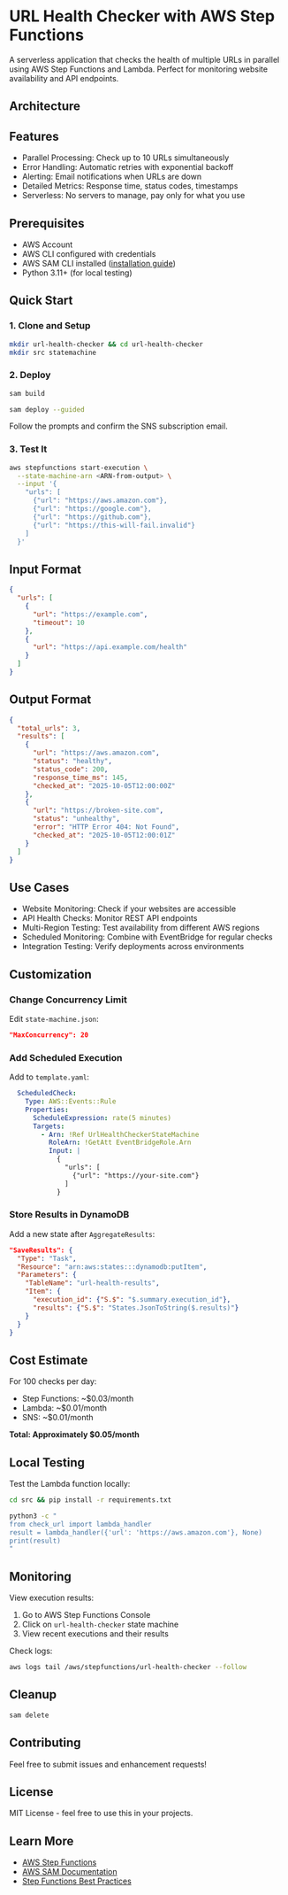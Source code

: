 # URL Health Checker with AWS Step Functions

A serverless application that checks the health of multiple URLs in parallel using AWS Step Functions and Lambda. Perfect for monitoring website availability and API endpoints.

## Architecture



## Features

- Parallel Processing: Check up to 10 URLs simultaneously
- Error Handling: Automatic retries with exponential backoff
- Alerting: Email notifications when URLs are down
- Detailed Metrics: Response time, status codes, timestamps
- Serverless: No servers to manage, pay only for what you use

## Prerequisites

- AWS Account
- AWS CLI configured with credentials
- AWS SAM CLI installed ([installation guide](https://docs.aws.amazon.com/serverless-application-model/latest/developerguide/install-sam-cli.html))
- Python 3.11+ (for local testing)

## Quick Start

### 1. Clone and Setup

```bash
mkdir url-health-checker && cd url-health-checker
mkdir src statemachine
```

### 2. Deploy

```bash
sam build

sam deploy --guided
```

Follow the prompts and confirm the SNS subscription email.

### 3. Test It

```bash
aws stepfunctions start-execution \
  --state-machine-arn <ARN-from-output> \
  --input '{
    "urls": [
      {"url": "https://aws.amazon.com"},
      {"url": "https://google.com"},
      {"url": "https://github.com"},
      {"url": "https://this-will-fail.invalid"}
    ]
  }'
```

## Input Format

```json
{
  "urls": [
    {
      "url": "https://example.com",
      "timeout": 10
    },
    {
      "url": "https://api.example.com/health"
    }
  ]
}
```

## Output Format

```json
{
  "total_urls": 3,
  "results": [
    {
      "url": "https://aws.amazon.com",
      "status": "healthy",
      "status_code": 200,
      "response_time_ms": 145,
      "checked_at": "2025-10-05T12:00:00Z"
    },
    {
      "url": "https://broken-site.com",
      "status": "unhealthy",
      "error": "HTTP Error 404: Not Found",
      "checked_at": "2025-10-05T12:00:01Z"
    }
  ]
}
```

## Use Cases

- Website Monitoring: Check if your websites are accessible
- API Health Checks: Monitor REST API endpoints
- Multi-Region Testing: Test availability from different AWS regions
- Scheduled Monitoring: Combine with EventBridge for regular checks
- Integration Testing: Verify deployments across environments

## Customization

### Change Concurrency Limit

Edit `state-machine.json`:
```json
"MaxConcurrency": 20
```

### Add Scheduled Execution

Add to `template.yaml`:
```yaml
  ScheduledCheck:
    Type: AWS::Events::Rule
    Properties:
      ScheduleExpression: rate(5 minutes)
      Targets:
        - Arn: !Ref UrlHealthCheckerStateMachine
          RoleArn: !GetAtt EventBridgeRole.Arn
          Input: |
            {
              "urls": [
                {"url": "https://your-site.com"}
              ]
            }
```

### Store Results in DynamoDB

Add a new state after `AggregateResults`:
```json
"SaveResults": {
  "Type": "Task",
  "Resource": "arn:aws:states:::dynamodb:putItem",
  "Parameters": {
    "TableName": "url-health-results",
    "Item": {
      "execution_id": {"S.$": "$.summary.execution_id"},
      "results": {"S.$": "States.JsonToString($.results)"}
    }
  }
}
```

## Cost Estimate

For 100 checks per day:
- Step Functions: ~$0.03/month
- Lambda: ~$0.01/month
- SNS: ~$0.01/month

**Total: Approximately $0.05/month**

## Local Testing

Test the Lambda function locally:

```bash
cd src && pip install -r requirements.txt

python3 -c "
from check_url import lambda_handler
result = lambda_handler({'url': 'https://aws.amazon.com'}, None)
print(result)
"
```

## Monitoring

View execution results:
1. Go to AWS Step Functions Console
2. Click on `url-health-checker` state machine
3. View recent executions and their results

Check logs:
```bash
aws logs tail /aws/stepfunctions/url-health-checker --follow
```

## Cleanup

```bash
sam delete
```

## Contributing

Feel free to submit issues and enhancement requests!

## License

MIT License - feel free to use this in your projects.

## Learn More

- [AWS Step Functions](https://aws.amazon.com/step-functions/)
- [AWS SAM Documentation](https://docs.aws.amazon.com/serverless-application-model/)
- [Step Functions Best Practices](https://docs.aws.amazon.com/step-functions/latest/dg/best-practices.html)
